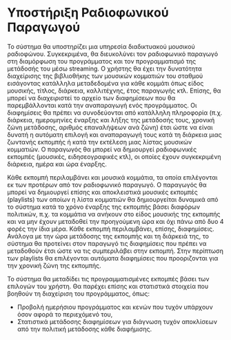# Υποστήριξη Ραδιοφωνικού Παραγωγού

Το σύστημα θα υποστηρίζει μια υπηρεσία διαδικτυακού μουσικού ραδιοφώνου.
Συγκεκριμένα, θα διευκολύνει τον ραδιοφωνικό παραγωγό στη διαμόρφωση του προγράμματος και τον προγραμματισμό της μετάδοσής του μέσω streaming. 
Ο χρήστης θα έχει την δυνατότητα διαχείρισης της βιβλιοθήκης των μουσικών κομματιών του σταθμού εισάγοντας κατάλληλα μεταδεδομένα για κάθε κομμάτι όπως είδος μουσικής, τίτλος, διάρκεια, καλλιτέχνης, έτος παραγωγής κτλ. 
Επίσης, θα μπορεί να διαχειριστεί το αρχείο των διαφημίσεων που θα παρεμβάλλονται κατά την αναπαραγωγή ενός προγράμματος. 
Οι διαφημίσεις θα πρέπει να συνοδεύονται από κατάλληλη πληροφορία (π.χ. διάρκεια, ημερομηνίες έναρξης και λήξης της μετάδοσής τους, χρονική ζώνη μετάδοσης, αριθμός επαναλήψεων ανά ζώνη) έτσι ώστε να είναι δυνατή η αυτόματη επιλογή και αναπαραγωγή τους κατά τη διάρκεια μιας ζωντανής εκπομπής ή κατά την εκτέλεση μιας λίστας μουσικών κομματιών.
Ο παραγωγός θα μπορεί να δημιουργεί ραδιοφωνικές εκπομπές (μουσικές, ειδησεογραφικές κτλ), οι οποίες έχουν συγκεκριμένη διάρκεια, ημέρα και ώρα έναρξης. 

Κάθε εκπομπή περιλαμβάνει και μουσικά κομμάτια, τα οποία επιλέγονται εκ των προτέρων από τον ραδιοφωνικό παραγωγό. 
Ο παραγωγός θα μπορεί να δημιουργεί επίσης και αποκλειστικά μουσικές εκπομπές (playlists) των οποίων η λίστα κομματιών θα δημιουργείται δυναμικά από το σύστημα κατά το χρόνο έναρξης της εκπομπής βάσει διαφόρων πολιτικών, π.χ. τα κομμάτια να ανήκουν στο είδος μουσικής της εκπομπής και να μην έχουν μεταδοθεί την προηγούμενη ώρα και όχι πάνω από δυο 4 φορές την ίδια μέρα. 
Κάθε εκπομπή περιλαμβάνει, επίσης, διαφημίσεις. 
Ανάλογα με την ώρα μετάδοσης της εκπομπής και τη διάρκειά της, το σύστημα θα προτείνει στον παραγωγό τις διαφημίσεις που πρέπει να μεταδοθούν έτσι ώστε να τις συμπεριλάβει στην εκπομπή. 
Στην περίπτωση των playlists θα επιλέγονται αυτόματα διαφημίσεις που προοριζονται για την χρονική ζώνη της εκπομπής.

Το σύστημα θα μεταδίδει τις προγραμματισμένες εκπομπές βάσει των επιλογών του χρήστη. Θα παρέχει επίσης και στατιστικά στοιχεία που βοηθούν τη διαχείριση του προγράμματος, όπως:

* Προβολή ημερήσιου προγράμματος και κενών που τυχόν υπάρχουν όσον αφορά το περιεχόμενό του,
* Στατιστικά μετάδοσης διαφημίσεων για διάγνωση τυχόν αποκλίσεων από την πολιτική μετάδοσης κάθε διαφήμισης.